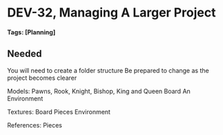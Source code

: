 # DEV-32, Managing A Larger Project
#### Tags: [Planning]

## Needed
You will need to create a folder structure
Be prepared to change as the project becomes clearer

Models:
Pawns, Rook, Knight, Bishop, King and Queen
Board
An Environment

Textures:
Board
Pieces
Environment

References:
Pieces